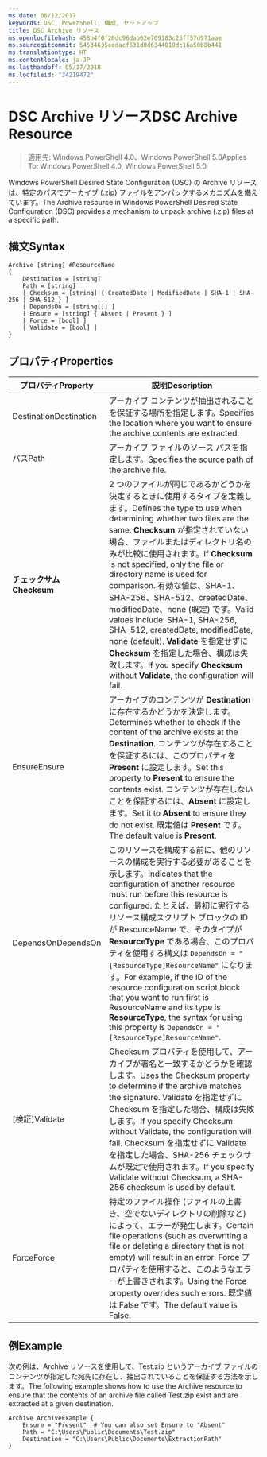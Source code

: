 ```yaml
---
ms.date: 06/12/2017
keywords: DSC, PowerShell, 構成, セットアップ
title: DSC Archive リソース
ms.openlocfilehash: 458b4f0f20dc96dab62e709183c25ff57d971aae
ms.sourcegitcommit: 54534635eedacf531d8d6344019dc16a50b8b441
ms.translationtype: HT
ms.contentlocale: ja-JP
ms.lasthandoff: 05/17/2018
ms.locfileid: "34219472"
---
```

# <a name="dsc-archive-resource"></a><span data-ttu-id="88a69-103">DSC Archive リソース</span><span class="sxs-lookup"><span data-stu-id="88a69-103">DSC Archive Resource</span></span>

> <span data-ttu-id="88a69-104">適用先: Windows PowerShell 4.0、Windows PowerShell 5.0</span><span class="sxs-lookup"><span data-stu-id="88a69-104">Applies To: Windows PowerShell 4.0, Windows PowerShell 5.0</span></span>

<span data-ttu-id="88a69-105">Windows PowerShell Desired State Configuration (DSC) の Archive リソースは、特定のパスでアーカイブ (.zip) ファイルをアンパックするメカニズムを備えています。</span><span class="sxs-lookup"><span data-stu-id="88a69-105">The Archive resource in Windows PowerShell Desired State Configuration (DSC) provides a mechanism to unpack archive (.zip) files at a specific path.</span></span>

## <a name="syntax"></a><span data-ttu-id="88a69-106">構文</span><span class="sxs-lookup"><span data-stu-id="88a69-106">Syntax</span></span>
```MOF
Archive [string] #ResourceName
{
    Destination = [string]
    Path = [string]
    [ Checksum = [string] { CreatedDate | ModifiedDate | SHA-1 | SHA-256 | SHA-512 } ]
    [ DependsOn = [string[]] ]
    [ Ensure = [string] { Absent | Present } ]
    [ Force = [bool] ]
    [ Validate = [bool] ]
}
```

## <a name="properties"></a><span data-ttu-id="88a69-107">プロパティ</span><span class="sxs-lookup"><span data-stu-id="88a69-107">Properties</span></span>

|  <span data-ttu-id="88a69-108">プロパティ</span><span class="sxs-lookup"><span data-stu-id="88a69-108">Property</span></span>  |  <span data-ttu-id="88a69-109">説明</span><span class="sxs-lookup"><span data-stu-id="88a69-109">Description</span></span>   |
|---|---|
| <span data-ttu-id="88a69-110">Destination</span><span class="sxs-lookup"><span data-stu-id="88a69-110">Destination</span></span>| <span data-ttu-id="88a69-111">アーカイブ コンテンツが抽出されることを保証する場所を指定します。</span><span class="sxs-lookup"><span data-stu-id="88a69-111">Specifies the location where you want to ensure the archive contents are extracted.</span></span>|
| <span data-ttu-id="88a69-112">パス</span><span class="sxs-lookup"><span data-stu-id="88a69-112">Path</span></span>| <span data-ttu-id="88a69-113">アーカイブ ファイルのソース パスを指定します。</span><span class="sxs-lookup"><span data-stu-id="88a69-113">Specifies the source path of the archive file.</span></span>|
| <span data-ttu-id="88a69-114">__チェックサム__</span><span class="sxs-lookup"><span data-stu-id="88a69-114">__Checksum__</span></span>| <span data-ttu-id="88a69-115">2 つのファイルが同じであるかどうかを決定するときに使用するタイプを定義します。</span><span class="sxs-lookup"><span data-stu-id="88a69-115">Defines the type to use when determining whether two files are the same.</span></span> <span data-ttu-id="88a69-116">__Checksum__ が指定されていない場合、ファイルまたはディレクトリ名のみが比較に使用されます。</span><span class="sxs-lookup"><span data-stu-id="88a69-116">If __Checksum__ is not specified, only the file or directory name is used for comparison.</span></span> <span data-ttu-id="88a69-117">有効な値は、SHA-1、SHA-256、SHA-512、createdDate、modifiedDate、none (既定) です。</span><span class="sxs-lookup"><span data-stu-id="88a69-117">Valid values include: SHA-1, SHA-256, SHA-512, createdDate, modifiedDate, none (default).</span></span> <span data-ttu-id="88a69-118">__Validate__ を指定せずに __Checksum__ を指定した場合、構成は失敗します。</span><span class="sxs-lookup"><span data-stu-id="88a69-118">If you specify __Checksum__ without __Validate__, the configuration will fail.</span></span>|
| <span data-ttu-id="88a69-119">Ensure</span><span class="sxs-lookup"><span data-stu-id="88a69-119">Ensure</span></span>| <span data-ttu-id="88a69-120">アーカイブのコンテンツが __Destination__ に存在するかどうかを決定します。</span><span class="sxs-lookup"><span data-stu-id="88a69-120">Determines whether to check if the content of the archive exists at the __Destination__.</span></span> <span data-ttu-id="88a69-121">コンテンツが存在することを保証するには、このプロパティを __Present__ に設定します。</span><span class="sxs-lookup"><span data-stu-id="88a69-121">Set this property to __Present__ to ensure the contents exist.</span></span> <span data-ttu-id="88a69-122">コンテンツが存在しないことを保証するには、__Absent__ に設定します。</span><span class="sxs-lookup"><span data-stu-id="88a69-122">Set it to __Absent__ to ensure they do not exist.</span></span> <span data-ttu-id="88a69-123">既定値は __Present__ です。</span><span class="sxs-lookup"><span data-stu-id="88a69-123">The default value is __Present__.</span></span>|
| <span data-ttu-id="88a69-124">DependsOn</span><span class="sxs-lookup"><span data-stu-id="88a69-124">DependsOn</span></span> | <span data-ttu-id="88a69-125">このリソースを構成する前に、他のリソースの構成を実行する必要があることを示します。</span><span class="sxs-lookup"><span data-stu-id="88a69-125">Indicates that the configuration of another resource must run before this resource is configured.</span></span> <span data-ttu-id="88a69-126">たとえば、最初に実行するリソース構成スクリプト ブロックの ID が ResourceName で、そのタイプが __ResourceType__ である場合、このプロパティを使用する構文は `DependsOn = "[ResourceType]ResourceName"` になります。</span><span class="sxs-lookup"><span data-stu-id="88a69-126">For example, if the ID of the resource configuration script block that you want to run first is ResourceName and its type is __ResourceType__, the syntax for using this property is `DependsOn = "[ResourceType]ResourceName"`.</span></span>|
| <span data-ttu-id="88a69-127">[検証]</span><span class="sxs-lookup"><span data-stu-id="88a69-127">Validate</span></span>| <span data-ttu-id="88a69-128">Checksum プロパティを使用して、アーカイブが署名と一致するかどうかを確認します。</span><span class="sxs-lookup"><span data-stu-id="88a69-128">Uses the Checksum property to determine if the archive matches the signature.</span></span> <span data-ttu-id="88a69-129">Validate を指定せずに Checksum を指定した場合、構成は失敗します。</span><span class="sxs-lookup"><span data-stu-id="88a69-129">If you specify Checksum without Validate, the configuration will fail.</span></span> <span data-ttu-id="88a69-130">Checksum を指定せずに Validate を指定した場合、SHA-256 チェックサムが既定で使用されます。</span><span class="sxs-lookup"><span data-stu-id="88a69-130">If you specify Validate without Checksum, a SHA-256 checksum is used by default.</span></span>|
| <span data-ttu-id="88a69-131">Force</span><span class="sxs-lookup"><span data-stu-id="88a69-131">Force</span></span>| <span data-ttu-id="88a69-132">特定のファイル操作 (ファイルの上書き、空でないディレクトリの削除など) によって、エラーが発生します。</span><span class="sxs-lookup"><span data-stu-id="88a69-132">Certain file operations (such as overwriting a file or deleting a directory that is not empty) will result in an error.</span></span> <span data-ttu-id="88a69-133">Force プロパティを使用すると、このようなエラーが上書きされます。</span><span class="sxs-lookup"><span data-stu-id="88a69-133">Using the Force property overrides such errors.</span></span> <span data-ttu-id="88a69-134">既定値は False です。</span><span class="sxs-lookup"><span data-stu-id="88a69-134">The default value is False.</span></span>|

## <a name="example"></a><span data-ttu-id="88a69-135">例</span><span class="sxs-lookup"><span data-stu-id="88a69-135">Example</span></span>

<span data-ttu-id="88a69-136">次の例は、Archive リソースを使用して、Test.zip というアーカイブ ファイルのコンテンツが指定した宛先に存在し、抽出されていることを保証する方法を示します。</span><span class="sxs-lookup"><span data-stu-id="88a69-136">The following example shows how to use the Archive resource to ensure that the contents of an archive file called Test.zip exist and are extracted at a given destination.</span></span>

```
Archive ArchiveExample {
    Ensure = "Present"  # You can also set Ensure to "Absent"
    Path = "C:\Users\Public\Documents\Test.zip"
    Destination = "C:\Users\Public\Documents\ExtractionPath"
}
```